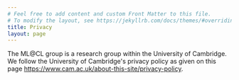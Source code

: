 ```yaml
---
# Feel free to add content and custom Front Matter to this file.
# To modify the layout, see https://jekyllrb.com/docs/themes/#overriding-theme-defaults
title: Privacy
layout: page
---
```



The ML@CL group is a research group within the University of Cambridge. We follow the University of Cambridge's privacy policy as given on this page <https://www.cam.ac.uk/about-this-site/privacy-policy>. 
